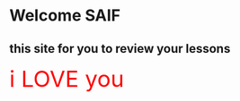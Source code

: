 # Welcome SAIF
## this site for you to review your lessons 
<span style="font-size: 40px; color:red;">i LOVE you </span>

<script type="text/x-mathjax-config">
  MathJax.Hub.Config({
    tex2jax: {
      inlineMath: [['$', '$'], ['\\(', '\\)']],
      displayMath: [['$$', '$$'], ['\\[', '\\]']],
      processEscapes: true
    }
  });
</script>




